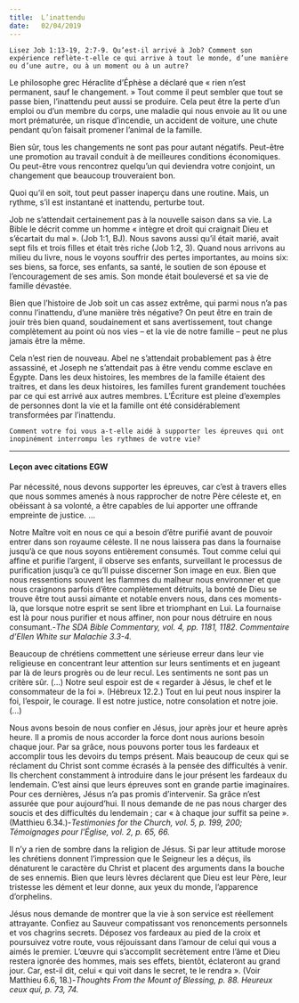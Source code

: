 ```yaml
---
title:  L’inattendu
date:   02/04/2019
---
```


`Lisez Job 1:13-19, 2:7-9. Qu’est-il arrivé à Job? Comment son expérience reflète-t-elle ce qui arrive à tout le monde, d’une manière ou d’une autre, ou à un moment ou à un autre?`

Le philosophe grec Héraclite d’Éphèse a déclaré que « rien n’est permanent, sauf le changement. » Tout comme il peut sembler que tout se passe bien, l’inattendu peut aussi se produire. Cela peut être la perte d’un emploi ou d’un membre du corps, une maladie qui nous envoie au lit ou une mort prématurée, un risque d’incendie, un accident de voiture, une chute pendant qu’on faisait promener l’animal de la famille.

Bien sûr, tous les changements ne sont pas pour autant négatifs. Peut-être une promotion au travail conduit à de meilleures conditions économiques. Ou peut-être vous rencontrez quelqu’un qui deviendra votre conjoint, un changement que beaucoup trouveraient bon.

Quoi qu’il en soit, tout peut passer inaperçu dans une routine. Mais, un rythme, s’il est instantané et inattendu, perturbe tout.

Job ne s’attendait certainement pas à la nouvelle saison dans sa vie. La Bible le décrit comme un homme « intègre et droit qui craignait Dieu et s’écartait du mal ». (Job 1:1, BJ). Nous savons aussi qu’il était marié, avait sept fils et trois filles et était très riche (Job 1:2, 3). Quand nous arrivons au milieu du livre, nous le voyons souffrir des pertes importantes, au moins six: ses biens, sa force, ses enfants, sa santé, le soutien de son épouse et l’encouragement de ses amis. Son monde était bouleversé et sa vie de famille dévastée.

Bien que l’histoire de Job soit un cas assez extrême, qui parmi nous n’a pas connu l’inattendu, d’une manière très négative? On peut être en train de jouir très bien quand, soudainement et sans avertissement, tout change complètement au point où nos vies – et la vie de notre famille – peut ne plus jamais être la même.

Cela n’est rien de nouveau. Abel ne s’attendait probablement pas à être assassiné, et Joseph ne s’attendait pas à être vendu comme esclave en Égypte. Dans les deux histoires, les membres de la famille étaient des traitres, et dans les deux histoires, les familles furent grandement touchées par ce qui est arrivé aux autres membres. L’Écriture est pleine d’exemples de personnes dont la vie et la famille ont été considérablement transformées par l’inattendu.

`Comment votre foi vous a-t-elle aidé à supporter les épreuves qui ont inopinément interrompu les rythmes de votre vie?`

---

#### Leçon avec citations EGW

Par nécessité, nous devons supporter les épreuves, car c’est à travers elles que nous sommes amenés à nous rapprocher de notre Père céleste et, en obéissant à sa volonté, a être capables de lui apporter une offrande  empreinte de justice. …

Notre Maître voit en nous ce qui a besoin d’être purifié avant de pouvoir entrer dans son royaume céleste. Il ne nous laissera pas dans la fournaise jusqu’à ce que nous soyons entièrement consumés. Tout comme celui qui affine et purifie l’argent, il observe ses enfants, surveillant le processus de purification jusqu’à ce qu’Il puisse discerner Son image en eux. Bien que nous ressentions souvent les flammes du malheur nous environner et que nous craignons parfois d’être complètement détruits, la bonté de Dieu se trouve être tout aussi aimante et notable envers nous, dans ces moments-là, que lorsque notre esprit se sent libre et triomphant en Lui. La fournaise est là pour nous purifier et nous affiner, non pour nous détruire en nous consumant.-_The SDA Bible Commentary, vol. 4, pp. 1181, 1182. Commentaire d’Ellen White sur Malachie 3.3-4._

Beaucoup de chrétiens commettent une sérieuse erreur dans leur vie religieuse en concentrant leur attention sur leurs sentiments et en jugeant par là de leurs progrès ou de leur recul. Les sentiments ne sont pas un critère sûr. (...) Notre seul espoir est de « regarder à Jésus, le chef et le consommateur de la foi ». (Hébreux 12.2.) Tout en lui peut nous inspirer la foi, l’espoir, le courage. Il est notre justice, notre consolation et notre joie. (...)

Nous avons besoin de nous confier en Jésus, jour après jour et heure après heure. Il a promis de nous accorder la force dont nous aurions besoin chaque jour. Par sa grâce, nous pouvons porter tous les fardeaux et accomplir tous les devoirs du temps présent. Mais beaucoup de ceux qui se réclament du Christ sont comme écrasés à la pensée des difficultés à venir. Ils cherchent constamment à introduire dans le jour présent les fardeaux du lendemain. C’est ainsi que leurs épreuves sont en grande partie imaginaires. Pour ces dernières, Jésus n’a pas promis d’intervenir. Sa grâce n’est assurée que pour aujourd’hui. Il nous demande de ne pas nous charger des soucis et des difficultés du lendemain ; car « à chaque jour suffit sa peine ». (Matthieu 6.34.)-_Testimonies for the Church, vol. 5, p. 199, 200; Témoignages pour l'Église, vol. 2, p. 65, 66._

Il n’y a rien de sombre dans la religion de Jésus. Si par leur attitude morose les chrétiens donnent l’impression que le Seigneur les a déçus, ils dénaturent le caractère du Christ et placent des arguments dans la bouche de ses ennemis. Bien que leurs lèvres déclarent que Dieu est leur Père, leur tristesse les dément et leur donne, aux yeux du monde, l’apparence d’orphelins.

Jésus nous demande de montrer que la vie à son service est réellement attrayante. Confiez au Sauveur compatissant vos renoncements personnels et vos chagrins secrets. Déposez vos fardeaux au pied de la croix et poursuivez votre route, vous réjouissant dans l’amour de celui qui vous a aimés le premier. L’œuvre qui s’accomplit secrètement entre l’âme et Dieu restera ignorée des hommes, mais ses effets, bientôt, éclateront au grand jour. Car, est-il dit, celui « qui voit dans le secret, te le rendra ». (Voir Matthieu 6.6, 18.)-_Thoughts From the Mount of Blessing, p. 88. Heureux ceux qui, p. 73, 74._
